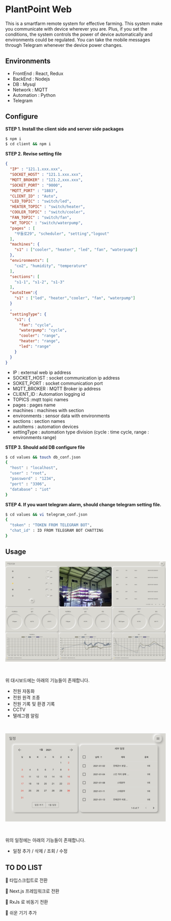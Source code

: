 # PlantPoint Web

This is a smartfarm remote system for effective farming. This system make you communicate with device wherever you are. Plus, if you set the conditions, the system controls the power of device automatically  and environments could be regulated. You can take the mobile messages through Telegram whenever the device power changes.


## Environments


- FrontEnd : React, Redux
- BackEnd : Nodejs
- DB : Mysql
- Network : MQTT
- Automation : Python
- Telegram

## Configure

**STEP 1. Install the client side and server side packages**

```bash
$ npm i
$ cd client && npm i
```

**STEP 2. Revise setting file**

```json
{
  "IP" : "121.1.xxx.xxx",
  "SOCKET_HOST" : "121.1.xxx.xxx",
  "MQTT_BROKER" : "121.2,xxx.xxx",
  "SOCKET_PORT" : "9000",
  "MQTT_PORT" : "1883",
  "CLIENT_ID" : "Auto",
  "LED_TOPIC" : "switch/led",
  "HEATER_TOPIC" : "switch/heater",
  "COOLER_TOPIC" : "switch/cooler",
  "FAN_TOPIC" : "switch/fan",
  "WT_TOPIC" : "switch/waterpump",
  "pages" : [
    "무들로29", "scheduler", "setting","logout"
  ],
  "machines": {
    "s1" : ["cooler", "heater", "led", "fan", "waterpump"]
  },
  "environments": [
    "co2", "humidity", "temperature"
  ],
  "sections": [
    "s1-1", "s1-2", "s1-3"
  ],
  "autoItem":{
    "s1" : ["led", "heater","cooler", "fan", "waterpump"]
  }
  ,
  "settingType": {
    "s1": {
      "fan": "cycle",
      "waterpump": "cycle",
      "cooler": "range",
      "heater": "range",
      "led": "range"
    }
  }
}

```

* IP : external web ip address
* SOCKET_HOST : socket communication ip address
* SOKET_PORT : socket communication port
* MQTT_BROKER : MQTT Broker ip address
* CLIENT_ID : Automation logging id
* TOPICS :mqtt topic names
* pages : pages name
* machines : machines with section
* environments : sensor data with environments
* sections : section names
* autoItems : automation devices
* settingType : automation type division (cycle : time cycle, range : environments range)

**STEP 3. Should add DB configure file**

``` bash
$ cd values && touch db_conf.json
{
  "host" : "localhost",
  "user" : "root",
  "password" : "1234",
  "port" : "3306",
  "database" : "iot"
}
```

**STEP 4. If you want telegram alarm, should change telegram setting file.**

```bash
$ cd values && vi telegram_conf.json
{
  "token" : "TOKEN FROM TELEGRAM BOT",
  "chat_id" : ID FROM TELEGRAM BOT CHATTING
}
```



## Usage

<p align="center">
  <img src="./image/intro.png" width="700" />
</p>
<br/>

위 대시보드에는 아래의 기능들이 존재합니다.

* 전원 자동화
* 전원 원격 조종
* 전원 기록 및 환경 기록
* CCTV
* 텔레그램 알림

<br/>

<p align="center">
  <img src="./image/schedule.png" width="700" />
</p>
<br/>

위의 일정에는 아래의 기능들이 존재합니다.

* 일정 추가 / 삭제 / 조회 / 수정



## TO DO LIST

🙋 타입스크립트로 전환

🙋 Next.js 프레임워크로 전환

🙋 RxJs 로 비동기 전환

🙋 쉬운 기기 추가
